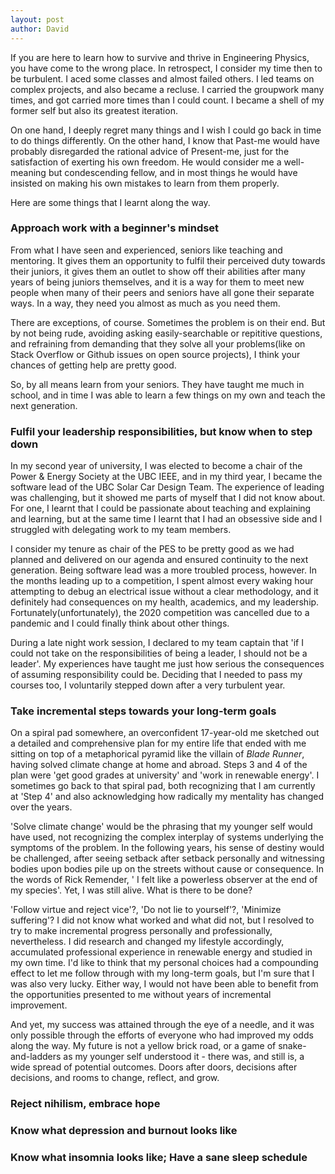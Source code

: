 ```yaml
---
layout: post
author: David
---
```


If you are here to learn how to survive and thrive in Engineering Physics, you 
have come to the wrong place. In retrospect, I consider my time then to be turbulent. I 
aced some classes and almost failed others. I led teams on complex projects, and 
also became a recluse. I carried the groupwork many times, and got carried more times 
than I could count. I became a shell of my former self but also its greatest iteration. 

On one hand, I deeply regret many things and I wish I could go back in time to do things 
differently. On the other hand, I know that Past-me would have probably disregarded the 
rational advice of Present-me, just for the satisfaction of 
exerting his own freedom. He would consider me a well-meaning but condescending fellow, 
and in most things he would have insisted on making his own mistakes to learn from them 
properly. 

Here are some things that I learnt along the way.

### Approach work with a beginner's mindset

From what I have seen and experienced, seniors like teaching and mentoring. It gives them an opportunity to 
fulfil their perceived duty towards their juniors, it gives them an outlet to show off their abilities after 
many years of being juniors themselves, and it is a way for them to meet new people when many of their peers 
and seniors have all gone their separate ways. In a way, they need you almost as much as you need them.

There are exceptions, of course. Sometimes the problem is on their end. But by not being rude, 
avoiding asking easily-searchable or repititive questions, and refraining from demanding that they solve all 
your problems(like on Stack Overflow or Github issues on open source projects), I think your chances of getting 
help are pretty good.

So, by all means learn from your seniors. They have taught me much in school, and in time I was able to learn 
a few things on my own and teach the next generation. 

### Fulfil your leadership responsibilities, but know when to step down

In my second year of university, I was elected to become a chair of the Power & Energy Society at the UBC IEEE, 
and in my third year, I became the software lead of the UBC Solar Car Design Team. The experience of leading was 
challenging, but it showed me parts of myself that I did not know about. For one, I learnt that I could be passionate 
about teaching and explaining and learning, but at the same time I learnt that I had an obsessive side and I struggled 
with delegating work to my team members. 

I consider my tenure as chair of the PES to be pretty good as we had planned and delivered on our agenda and ensured continuity 
to the next generation. Being software lead was a more troubled process, however. In the months leading up to a competition, 
I spent almost every waking hour attempting to debug an electrical issue without a clear methodology, and it definitely had 
consequences on my health, academics, and my leadership. Fortunately(unfortunately), the 2020 competition was cancelled due to a 
pandemic and I could finally think about other things.

During a late night work session, I declared to my team captain that 'if I could not take on the responsibilities of being 
a leader, I should not be a leader'. My experiences have taught me just how serious the consequences of assuming responsibility 
could be. Deciding that I needed to pass my courses too, I voluntarily stepped down after a very turbulent year.

### Take incremental steps towards your long-term goals

On a spiral pad somewhere, an overconfident 17-year-old me sketched out a detailed and comprehensive plan for my entire life that 
ended with me sitting on top of a metaphorical pyramid like the villain of _Blade Runner_, having solved climate change at home and 
abroad. Steps 3 and 4 of the plan were 'get good grades at university' and 'work in renewable energy'. I sometimes go back to that 
spiral pad, both recognizing that I am currently at 'Step 4' and also acknowledging how radically my mentality has changed over the years. 

'Solve climate change' would be the phrasing that my younger self would have used, not recognizing the complex interplay of systems 
underlying the symptoms of the problem. In the following years, his sense of destiny would be challenged, after seeing setback after 
setback personally and witnessing bodies upon bodies pile up on the streets without cause or consequence. In the words of Rick Remender, '
I felt like a powerless observer at the end of my species'. Yet, I was still alive. What is there to be done?

'Follow virtue and reject vice'?, 'Do not lie to yourself'?, 'Minimize suffering'? I did not know what worked and what did not, but I 
resolved to try to make incremental progress personally and professionally, nevertheless. I did research and changed my lifestyle 
accordingly, accumulated professional experience in renewable energy and studied in my own time. I'd like to think that my personal choices 
had a compounding effect to let me follow through with my long-term goals, but I'm sure that I was also very lucky. Either way, I would 
not have been able to benefit from the opportunities presented to me without years of incremental improvement.

And yet, my success was attained through the eye of a needle, and it was only possible through the efforts of everyone who had improved my odds along the way. My future is not a yellow brick road, or a game of snake-and-ladders as my younger self understood it - there was, and still is, a wide spread of potential outcomes. Doors after doors, decisions after decisions, and rooms to change, reflect, and grow.

### Reject nihilism, embrace hope

### Know what depression and burnout looks like

### Know what insomnia looks like; Have a sane sleep schedule


